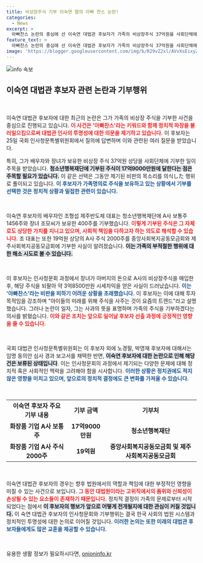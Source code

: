 ```yaml
---
title: 비상장주식 기부 이숙연 딸의 아빠 찬스 논란!
categories:
  - News
excerpt: >
  아빠찬스 논란의 중심에 선 이숙연 대법관 후보자가 가족의 비상장주식 37억원을 사회단체에 기부하며 반격에 나섰다. 이 후보자는 스스로 논란을 인정하고 사과한 뒤, 기부로 여론을 반전시키려는 전략을 펼치고 있다.
feature_text: >
  아빠찬스 논란의 중심에 선 이숙연 대법관 후보자가 가족의 비상장주식 37억원을 사회단체에 기부하며 반격에 나섰다. 이 후보자는 스스로 논란을 인정하고 사과한 뒤, 기부로 여론을 반전시키려는 전략을 펼치고 있다.
image: 'https://blogger.googleusercontent.com/img/b/R29vZ2xl/AVvXsEixyZcFfHzMRdzZMjFBmAUKJYCLCGyLL1o632UiGVXcaFdKo_bkvkuCioo0uUKlGfBVcT3P84aROyZIXSBEx3Aw5nCQ3pTgDom1WDC4m8eifvWiAmWEEVb4x6G_l8C0QH225ldMjyaFvpxGEBGNO37VmDTDMHGhJPq73UglMfDca1-0aw/s1600/blogspot.png'
---
```


<p><img src="https://blogger.googleusercontent.com/img/b/R29vZ2xl/AVvXsEixyZcFfHzMRdzZMjFBmAUKJYCLCGyLL1o632UiGVXcaFdKo_bkvkuCioo0uUKlGfBVcT3P84aROyZIXSBEx3Aw5nCQ3pTgDom1WDC4m8eifvWiAmWEEVb4x6G_l8C0QH225ldMjyaFvpxGEBGNO37VmDTDMHGhJPq73UglMfDca1-0aw/s1600/blogspot.png" alt="info 속보" /></p>

<h2 data-ke-size="size26">이숙연 대법관 후보자 관련 논란과 기부행위</h2>

<p data-ke-size="size16">&nbsp;</p>

<p>이숙연 대법관 후보자에 대한 최근의 논란은 그가 가족의 비상장 주식을 기부한 사건을 중심으로 진행되고 있습니다. <b><span style="color: #ee2323;">이 사건은 '아빠찬스'라는 키워드와 함께 정치적 파장을 불러일으킴으로써 대법관 인사의 투명성에 대한 의문을 제기하고 있습니다.</span></b> 이 후보자는 25일 국회 인사청문특별위원회에서 질의에 답변하며 이와 관련된 여러 질문을 받았습니다. </p>

<p>특히, 그가 배우자와 장녀가 보유한 비상장 주식 37억원 상당을 사회단체에 기부한 일이 주목을 받았습니다. <b><span style="background-color: #21538527;">청소년행복재단에 기부된 주식이 17억9000만원에 달한다는 점은 주목할 필요가 있습니다.</span></b> 이 같은 선택은 그동안 제기된 비판의 목소리를 의식した 행위로 풀이되고 있습니다. <b><span style="color: #1a5490;">이 후보자가 가족명의로 주식을 보유하고 있는 상황에서 기부를 선택한 것은 정치적 상황과 밀접한 관련이 있습니다.</span></b></p>

<p><br></p>

<p>이숙연 후보자의 배우자인 조형섭 제주반도체 대표는 청소년행복재단에 A사 보통주 1456주와 장녀 조모씨가 보유한 400주를 기부했습니다. <b><span style="color: #ee2323;">이렇게 기부된 주식은 그 자체로도 상당한 가치를 지니고 있으며, 사회적 책임을 다하고자 하는 의도로 해석할 수 있습니다.</span></b> 조 대표는 또한 19억원 상당의 A사 주식 2000주를 중앙사회복지공동모금회와 제주사회복지공동모금회에 기부한 사실이 알려졌습니다. <b><span style="background-color: #21538527;">이는 가족의 부적절한 행위에 대한 해소 시도로 볼 수 있습니다.</span></b> </p>

<p><br></p>

<p>이 후보자는 인사청문회 과정에서 장녀가 아버지의 돈으로 A사의 비상장주식을 매입한 후, 해당 주식을 되팔아 약 3억8500만원 시세차익을 얻은 사실이 드러났습니다. <b><span style="color: #1a5490;">이는 '아빠찬스'라는 비판을 피하기 어려운 상황을 초래했습니다.</span></b> 이 후보자는 이에 대해 투자 목적임을 강조하며 "아이들의 미래를 위해 주식을 사주는 것이 요즘의 트렌드"라고 설명했습니다. 그러나 논란이 일자, 그는 사과의 뜻을 표명하며 가족의 주식을 기부하겠다는 의사를 밝혔습니다. <b><span style="color: #ee2323;">이와 같은 조치는 앞으로 일어날 후보자 선출 과정에 긍정적인 영향을 줄 수 있습니다.</span></b></p>

<p><br></p>

<p>국회 대법관 인사청문특별위원회는 이 후보자 외에 노경필, 박영재 후보자에 대해서는 임명 동의안 심사 경과 보고서를 채택한 반면, <b><span style="background-color: #21538527;">이숙연 후보자에 대한 논란으로 인해 해당 건은 보류된 상태입니다</span></b>. 이는 인사청문회의 과정에서 제기되는 다양한 문제에 대해 정치적 혹은 사회적인 맥락을 고려해야 함을 시사합니다. <b><span style="color: #1a5490;">이러한 상황은 정치권에도 적지 않은 영향을 미치고 있으며, 앞으로의 정치적 결정에도 큰 변화를 가져올 수 있습니다.</span></b></p>

<p data-ke-size="size16">&nbsp;</p>

<table>
<tr>
<td style="text-align: center; height: 17px;"><b>이숙연 후보자 주요 기부 내용</b></td>
<td style="text-align: center; height: 17px;"><b>기부 금액</b></td>
<td style="text-align: center; height: 17px;"><b>기부처</b></td>
</tr>
<tr>
<td style="text-align: center; height: 17px;"><b>화장품 기업 A사 보통주</b></td>
<td style="text-align: center; height: 17px;"><b>17억9000만원</b></td>
<td style="text-align: center; height: 17px;"><b>청소년행복재단</b></td>
</tr>
<tr>
<td style="text-align: center; height: 17px;"><b>화장품 기업 A사 주식 2000주</b></td>
<td style="text-align: center; height: 17px;"><b>19억원</b></td>
<td style="text-align: center; height: 17px;"><b>중앙사회복지공동모금회 및 제주사회복지공동모금회</b></td>
</tr>
</table>

<p data-ke-size="size16">&nbsp;</p>

<p>이숙연 대법관 후보자의 경우는 향후 법원에서의 역할과 책임에 대한 부정적인 영향을 미칠 수 있는 사건으로 보입니다. <b><span style="color: #ee2323;">그 동안 대법원이라는 고위직에서의 품위와 신뢰성이 손상될 수 있는 요소들이 존재하기 때문입니다.</span></b> 정치적 결정이 가족의 문제로부터 시작되었다는 점에서 <b><span style="background-color: #21538527;">이 후보자의 행보가 앞으로 어떻게 전개될지에 대한 관심이 커질 것입니다.</span></b> 이 숙연 대법관 후보자의 인사청문회와 기부행위는 결국 한국 사회의 법원 시스템과 정치적인 투명성에 대한 논의로 이어질 것입니다. <b><span style="color: #1a5490;">이러한 논의는 또한 미래의 대법관 후보자들에게도 많은 교훈을 제공할 수 있습니다.</span></b></p>

<p data-ke-size="size16">&nbsp;</p>
유용한 생활 정보가 필요하시다면, <a href="https://onioninfo.kr" rel="dofollow">onioninfo.kr</a>



